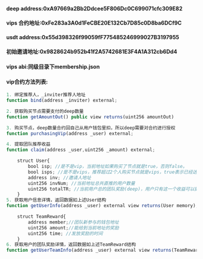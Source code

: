 #### deep address:0xA97669a2Bb2Ddcee5F806Dc0C699071cfc309E82
#### vips 合约地址:0xFe283a3A0d1FeCBE20E132Cb7D85c0D8ba6DCf9C
#### usdt address:0x55d398326f99059fF775485246999027B3197955
#### 初始邀请地址:0x9828624b952b41f2A5742681E3F4A1A312cb6Dd4
#### vips abi:同级目录下membership.json

#### vip合约方法列表:

``` javascript
1. 绑定推荐人，_inviter推荐人地址
function bind(address _inviter) external;

2. 获取购买节点需要支付的deep数量
function getAmountOut() public view returns(uint256 amountOut)

3. 购买节点，deep数量合约回自己从用户钱包里扣，所以deep需要对合约进行授权
function purchasingVip(address _user) external;

4. 提取团队推荐收益
function claim(address _user,uint256 _amount) external;

    struct User{
        bool isp; //是不是vip，当前地址如果购买了节点就是true，否则false。
        bool isps; //是不是vips，推荐超过2个人购买节点就是vips，true表示已经达成，false表示未达成。
        address inv; //邀请人地址
        uint256 invNum; //当前地址总共直推的用户数量
        uint256 totalTR; //当前用户总的团队奖励(deep)，用户只有这一个收益可以提取，对应到上面的claim方法
    }
5. 获取用户信息详情，返回数据如上述User结构
function getUserInfo(address _user) external view returns(User memory);

    struct TeamReward{
        address member;//团队新参与的钱包地址
        uint256 amount;//能给到当前地址的奖励
        uint256 time; //发放奖励的时间
    }
6. 获取用户的团队奖励详情，返回数据如上述TeamReward结构
function getUserTeamInfo(address _user) external view returns(TeamReward[] memory);
```
